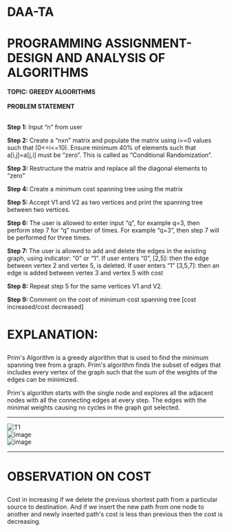 # DAA-TA
<H1>PROGRAMMING ASSIGNMENT- DESIGN AND ANALYSIS OF ALGORITHMS</H1>
<B>TOPIC: GREEDY ALGORITHMS</B><BR><BR>
<B> PROBLEM STATEMENT </B><BR><BR>
<P><B>Step 1:</B> Input “n” from user</P>
<P><B>Step 2:</B> Create a “nxn” matrix and populate the matrix using i>=0 values such that (0<=i<=10).  Ensure minimum 40% of elements such that a[i,j]=a[j,i] must be “zero”. This is called as “Conditional Randomization”.</P>
<P><B>Step 3:</B> Restructure the matrix and replace all the diagonal elements to “zero”</P>
<P><B>Step 4: </B>Create a minimum cost spanning tree using the matrix</P>
<P><B>Step 5: </B>Accept V1 and V2 as two vertices and print the spanning tree between two vertices.</P>
<P><B>Step 6: </B>The user is allowed to enter input “q”, for example q=3, then perform step 7 for “q” number of times. For example “q=3”, then step 7 will be performed for three times.</P>
<P><B>Step 7: </B>The user is allowed to add and delete the edges in the existing graph, using indicator: “0” or “1”.
If user enters “0”, [2,5]: then the edge between vertex 2 and vertex 5, is deleted.
If user enters “1” [3,5,7]: then an edge is added between vertex 3 and vertex 5 with cost </P>

<P><B>Step 8:</B> Repeat step 5 for the same vertices V1 and V2.</P>

<P><B>Step 9: </B>Comment on the cost of minimum cost spanning tree [cost increased/cost decreased]</P>
<H1><P><P><B>EXPLANATION:</P></B></H1>

<P>Prim's Algorithm is a greedy algorithm that is used to find the minimum spanning tree from a graph. Prim's algorithm finds the subset of edges that includes every vertex of the graph such that the sum of the weights of the edges can be minimized.</P>

<P>Prim's algorithm starts with the single node and explores all the adjacent nodes with all the connecting edges at every step. The edges with the minimal weights causing no cycles in the graph got selected.</P>
<hr>

![T1](https://user-images.githubusercontent.com/56405230/203822570-6a880f5b-6e8f-45f1-975f-6b40ad7d7503.jpg)<BR>
![image](https://user-images.githubusercontent.com/56405230/203823714-f03e451f-1620-4794-aa42-5ddec9647ddd.png)<BR>
![image](https://user-images.githubusercontent.com/56405230/203824516-7ca25fa6-6f1b-4ffa-88a9-f96d3bcae36f.png)
<HR>
  <H1><P>OBSERVATION ON COST</P></H1>
  <P>
    Cost in increasing if we delete the previous shortest path from a particular source to destination.
    And if we insert the new path from one node to another and newly inserted path's cost is less than previous then the cost is decreasing.
    
    
